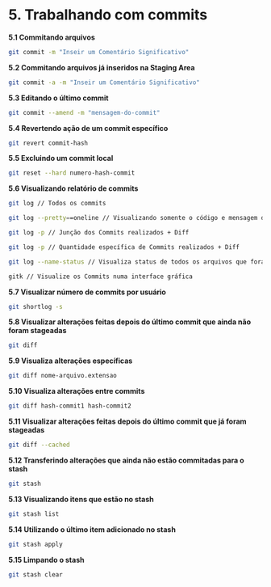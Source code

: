 # 5. Trabalhando com commits

**5.1 Commitando arquivos**
```bash
git commit -m "Inseir um Comentário Significativo"
```

**5.2 Commitando arquivos já inseridos na Staging Area**
```bash
git commit -a -m "Inseir um Comentário Significativo"
```

**5.3 Editando o último commit**
```bash
git commit --amend -m "mensagem-do-commit"
```

**5.4 Revertendo ação de um commit específico**
```bash
git revert commit-hash
```

**5.5 Excluindo um commit local**
```bash
git reset --hard numero-hash-commit
```

**5.6 Visualizando relatório de commits**
```bash
git log // Todos os commits

git log --pretty==oneline // Visualizando somente o código e mensagem de cada commit

git log -p // Junção dos Commits realizados + Diff

git log -p // Quantidade específica de Commits realizados + Diff

git log --name-status // Visualiza status de todos os arquivos que foram modificados

gitk // Visualize os Commits numa interface gráfica
```

**5.7 Visualizar número de commits por usuário**
```bash
git shortlog -s
```

**5.8 Visualizar alterações feitas depois do último commit que ainda não foram stageadas**
```bash
git diff
```

**5.9 Visualiza alterações específicas**
```bash
git diff nome-arquivo.extensao
```

**5.10 Visualiza alterações entre commits**
```bash
git diff hash-commit1 hash-commit2
```

**5.11 Visualizar alterações feitas depois do último commit que já foram stageadas**
```bash
git diff --cached
```

**5.12 Transferindo alterações que ainda não estão commitadas para o stash**
```bash
git stash
```

**5.13 Visualizando itens que estão no stash**
```bash
git stash list
```

**5.14 Utilizando o último item adicionado no stash**
```bash
git stash apply
```

**5.15 Limpando o stash**
```bash
git stash clear
```
